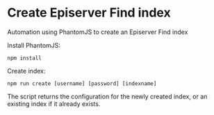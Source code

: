 # Create Episerver Find index
Automation using PhantomJS to create an Episerver Find index

Install PhantomJS:

`npm install`

Create index:

`npm run create [username] [password] [indexname]`

The script returns the configuration for the newly created index, or an existing index if it already exists.
